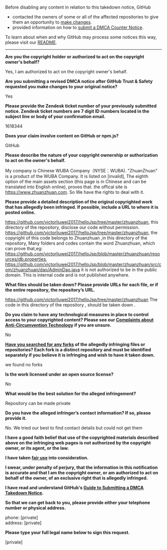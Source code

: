 Before disabling any content in relation to this takedown notice, GitHub
- contacted the owners of some or all of the affected repositories to give them an opportunity to [make changes](https://docs.github.com/en/github/site-policy/dmca-takedown-policy#a-how-does-this-actually-work).
- provided information on how to [submit a DMCA Counter Notice](https://docs.github.com/en/articles/guide-to-submitting-a-dmca-counter-notice).

To learn about when and why GitHub may process some notices this way, please visit our [README](https://github.com/github/dmca/blob/master/README.md#anatomy-of-a-takedown-notice).

---

**Are you the copyright holder or authorized to act on the copyright owner's behalf?**

Yes, I am authorized to act on the copyright owner's behalf.

**Are you submitting a revised DMCA notice after GitHub Trust & Safety requested you make changes to your original notice?**

Yes

**Please provide the Zendesk ticket number of your previously submitted notice. Zendesk ticket numbers are 7 digit ID numbers located in the subject line or body of your confirmation email.**

1618344

**Does your claim involve content on GitHub or npm.js?**

GitHub

**Please describe the nature of your copyright ownership or authorization to act on the owner's behalf.**

My company is Chinese WUBA Company（NYSE：WUBA). "ZhuanZhuan" is a product of the WUBA Company. It is listed on [invalid], The eighth option of the main assets section (this page is in Chinese and can be translated into English online), proves that. the offical site is https://www.zhuanzhuan.com. So We have the rights to deal with it.

**Please provide a detailed description of the original copyrighted work that has allegedly been infringed. If possible, include a URL to where it is posted online.**

https://github.com/victorliuwei2017/helloJsp/tree/master/zhuanzhuan, this directory of the repository, disclose our code without permission.
https://github.com/victorliuwei2017/helloJsp/tree/master/zhuanzhuan, the copyright of this code belongs to Zhuanzhuan ,in this directory of the repository, Many folders and codes contain the word Zhuanzhuan, which can prove that,eg: https://github.com/victorliuwei2017/helloJsp/blob/master/zhuanzhuan/resources/db.properties, https://github.com/victorliuwei2017/helloJsp/blob/master/zhuanzhuan/src/com/zhuanzhuan/dao/AdminDao.java
it is not authorized to be in the public domain. This is internal code and is not published anywhere.

**What files should be taken down? Please provide URLs for each file, or if the entire repository, the repository’s URL.**

https://github.com/victorliuwei2017/helloJsp/tree/master/zhuanzhuan The code in this directory of the repository , should be taken down .

**Do you claim to have any technological measures in place to control access to your copyrighted content? Please see our <a href="https://docs.github.com/articles/guide-to-submitting-a-dmca-takedown-notice#complaints-about-anti-circumvention-technology">Complaints about Anti-Circumvention Technology</a> if you are unsure.**

No

**<a href="https://docs.github.com/articles/dmca-takedown-policy#b-what-about-forks-or-whats-a-fork">Have you searched for any forks</a> of the allegedly infringing files or repositories? Each fork is a distinct repository and must be identified separately if you believe it is infringing and wish to have it taken down.**

we found no forks

**Is the work licensed under an open source license?**

No

**What would be the best solution for the alleged infringement?**

Repository can be made private

**Do you have the alleged infringer’s contact information? If so, please provide it.**

No. We tried our best to find contact details but could not get them

**I have a good faith belief that use of the copyrighted materials described above on the infringing web pages is not authorized by the copyright owner, or its agent, or the law.**

**I have taken <a href="https://www.lumendatabase.org/topics/22">fair use</a> into consideration.**

**I swear, under penalty of perjury, that the information in this notification is accurate and that I am the copyright owner, or am authorized to act on behalf of the owner, of an exclusive right that is allegedly infringed.**

**I have read and understand GitHub's <a href="https://docs.github.com/articles/guide-to-submitting-a-dmca-takedown-notice/">Guide to Submitting a DMCA Takedown Notice</a>.**

**So that we can get back to you, please provide either your telephone number or physical address.**

phone: [private]  
address: [private]

**Please type your full legal name below to sign this request.**

[private]

